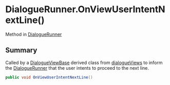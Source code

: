 # DialogueRunner.OnViewUserIntentNextLine()

Method in [DialogueRunner](/api/csharp/yarn.unity.dialoguerunner.md)

## Summary


Called by a  <a href="yarn.unity.dialogueviewbase.md">DialogueViewBase</a>  derived class from
<a href="yarn.unity.dialoguerunner.dialogueviews.md">dialogueViews</a>  to inform the  <a href="yarn.unity.dialoguerunner.md">DialogueRunner</a>  that the user intents to proceed to the
next line.


```csharp
public void OnViewUserIntentNextLine()
```

